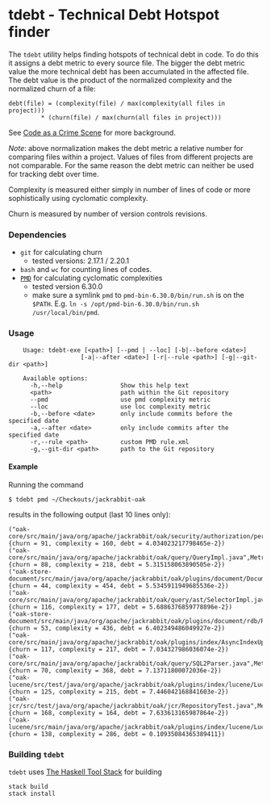 # tdebt - Technical Debt Hotspot finder

The `tdebt` utility helps finding hotspots of technical debt in code. To do this it assigns a debt metric to every source file. The bigger the debt metric value the more technical debt has been accumulated in the affected file. The debt value is the product of the normalized complexity and the normalized churn of a file:

    debt(file) = (complexity(file) / max(complexity(all files in project)))
             * (churn(file) / max(churn(all files in project)))

See [Code as a Crime Scene](https://www.adamtornhill.com/articles/crimescene/codeascrimescene.htm) for more background.

*Note*: above normalization makes the debt metric a relative number for comparing files within a project. Values of files from different projects are not comparable. For the same reason the debt metric can neither be used for tracking debt over time.

Complexity is measured either simply in number of lines of code or more sophistically using cyclomatic complexity.

Churn is measured by number of version controls revisions.
### Dependencies
* `git` for calculating churn
  * tested versions: 2.17.1 / 2.20.1
* `bash` and `wc` for counting lines of codes.
* [`PMD`](https://pmd.github.io/) for calculating cyclomatic complexities
  * tested version 6.30.0
  * make sure a symlink `pmd` to `pmd-bin-6.30.0/bin/run.sh` is on the `$PATH`. E.g. `ln -s /opt/pmd-bin-6.30.0/bin/run.sh /usr/local/bin/pmd`.

### Usage
        Usage: tdebt-exe [<path>] [--pmd | --loc] [-b|--before <date>]
                        [-a|--after <date>] [-r|--rule <path>] [-g|--git-dir <path>]

        Available options:
          -h,--help                Show this help text
          <path>                   path within the Git repository
          --pmd                    use pmd complexity metric
          --loc                    use loc complexity metric
          -b,--before <date>       only include commits before the specified date
          -a,--after <date>        only include commits after the specified date
          -r,--rule <path>         custom PMD rule.xml
          -g,--git-dir <path>      path to the Git repository
#### Example
Running the command

    $ tdebt pmd ~/Checkouts/jackrabbit-oak

results in the following output (last 10 lines only):

    ("oak-core/src/main/java/org/apache/jackrabbit/oak/security/authorization/permission/CompiledPermissionImpl.java",Metric {churn = 91, complexity = 160, debt = 4.034023217798465e-2})
    ("oak-core/src/main/java/org/apache/jackrabbit/oak/query/QueryImpl.java",Metric {churn = 88, complexity = 218, debt = 5.315158063890505e-2})
    ("oak-store-document/src/main/java/org/apache/jackrabbit/oak/plugins/document/DocumentNodeStore.java",Metric {churn = 44, complexity = 454, debt = 5.5345911949685536e-2})
    ("oak-core/src/main/java/org/apache/jackrabbit/oak/query/ast/SelectorImpl.java",Metric {churn = 116, complexity = 177, debt = 5.6886376859778896e-2})
    ("oak-store-document/src/main/java/org/apache/jackrabbit/oak/plugins/document/rdb/RDBDocumentStore.java",Metric {churn = 53, complexity = 436, debt = 6.402349486049927e-2})
    ("oak-core/src/main/java/org/apache/jackrabbit/oak/plugins/index/AsyncIndexUpdate.java",Metric {churn = 117, complexity = 217, debt = 7.034327986036074e-2})
    ("oak-core/src/main/java/org/apache/jackrabbit/oak/query/SQL2Parser.java",Metric {churn = 70, complexity = 368, debt = 7.13711800072036e-2})
    ("oak-lucene/src/test/java/org/apache/jackrabbit/oak/plugins/index/lucene/LucenePropertyIndexTest.java",Metric {churn = 125, complexity = 215, debt = 7.446042168841603e-2})
    ("oak-jcr/src/test/java/org/apache/jackrabbit/oak/jcr/RepositoryTest.java",Metric {churn = 168, complexity = 164, debt = 7.633613165987864e-2})
    ("oak-lucene/src/main/java/org/apache/jackrabbit/oak/plugins/index/lucene/LucenePropertyIndex.java",Metric {churn = 138, complexity = 286, debt = 0.10935084365389411})


### Building `tdebt`

`tdebt` uses [The Haskell Tool Stack](https://docs.haskellstack.org/en/stable/README/#how-to-install) for building

    stack build
    stack install
